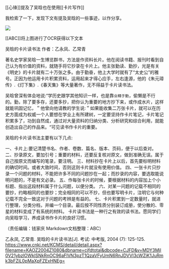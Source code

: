 
[[心锋]]提及了吴晗也在使用[[卡片写作]]

我检索了一下，发现下文有提及吴晗的一些事迹，以作分享。



![](https://gitee.com/cyddgi/picture-store/raw/master/img/20200913133232.png)

[[ABC]]将上图进行了OCR获得以下文本

吴晗的卡片读书法
作者：乙永凤、乙常青

著名史学家吴晗一生博览群书，方法是作资料长片。他在阅读书籍、报刊时看到自己认为有价值的资料，就随手将它抄录在卡片上。他主张勤读、勤抄，光是有关《明史》的卡片就有二十万张之多。由于勤奋，他上大学时就有了“太史公”的雅号。正因为他运用卡片积累资料，运用起来才得心应手，左右逢源，他的《朱元璋传》.《灯下集》.《春天集》等大量著作，无不得益于卡片读书法。

吴晗曾深有体会地说:“学历史跟学其他知识一样，也是靠`业精于勤`，偷懒是不行的。勤，除了要多存，还要多抄，把你认为重要的地方抄下来，或作成水片，这样就能巩固记忆，＂他曾向他请教的学生说:＂如果能收集二万张卡片，就可以在历史方面成为权威一个人要想在学业上有所建树，一定要坚持作卡片笔记，卡片笔记积累多了，功到自然成，通过对大量资料的归纳分类、分析研究和综合利用，就能创造出自己的作品来。“可见读书作卡片的重要。

吴晗的卡片读书法主要有以下几点:

一、卡片上:要记清楚书名、作者、卷数、篇名、版本、页码，便于以后查对。
二、抄录原文，要加引号；重要的材料，还要反复核对原文，做到准确无误。属于自己按原文而编写的笔录，要注明。
三、材料抄在卡片上以后，首先要标明材料的确切时间。或者大致时间，否则这则卡片就没有使用价值。
四、一张卡片只抄录一个问题的材料，不能把许多不同的问题抄在一起；而抄录的内容，要选取能说明问题的，不是有文必录。
五、作每张卡片的时候，要根据材料的内容加上个小标题、指出这段材料属于什么问题，以便分类。
六、对某一问题的记载不相同的要抄，约略相同的也要抄；完全相同的可以不抄，但也要写明卡片，注明它与何种记载不完全一致这对于问题的考辨是有益的。
七、卡片积累到一定数量时，就进行整理，分类分档，并编一个目录。最后按不同性质分别装订成册，使分散的、零星的材料变成了有系统的材料。
卡片读书法是一种行之有效的读书法。愿同学们向吴晗学习，养成读书作卡片的良好习惯。

（责任编辑：钱家庆  Markdown文档整理：ABC）



乙永凤, 乙常青. 吴晗的卡片读书法[J]. 考试: 中考版, 2004 (7): 125-125.
https://www.cnki.net/KCMS/detail/detail.aspx?filename=KAOZ2004Z1080&dbname=cjfdtotal&dbcode=CJFD&v=MDY3Mjl0V21ybzlOWklSNkRnOC96aFlVN3pzT1QzaVFyUmN6RnJDVVI3cWZiK1JuRmk3bFZiL0pMaXpFZExHNEg=